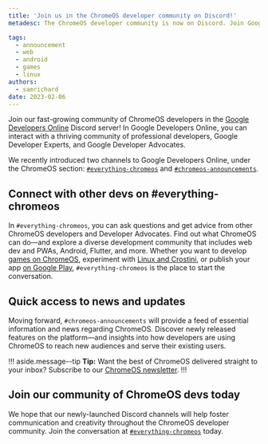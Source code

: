 ```yaml
---
title: 'Join us in the ChromeOS developer community on Discord!'
metadesc: The ChromeOS developer community is now on Discord. Join Google Developers Online to discuss web dev and PWAs, Android, Flutter, game development, app publishing, and more.

tags:
  - announcement
  - web
  - android
  - games
  - linux
authors:
  - samrichard
date: 2023-02-06
---
```


Join our fast-growing community of ChromeOS developers in the [Google Developers Online](https://discord.gg/googledevelopersonline) Discord server! In Google Developers Online, you can interact with a thriving community of professional developers, Google Developer Experts, and Google Developer Advocates.

We recently introduced two channels to Google Developers Online, under the ChromeOS section: [`#everything-chromeos`](https://discord.com/channels/1009525727504384150/1065730991026602056) and [`#chromeos-announcements`](https://discord.com/channels/1009525727504384150/1065731059154698282).

## Connect with other devs on #everything-chromeos

In `#everything-chromeos`, you can ask questions and get advice from other ChromeOS developers and Developer Advocates. Find out what ChromeOS can do—and explore a diverse development community that includes web dev and PWAs, Android, Flutter, and more. Whether you want to develop [games on ChromeOS](/{{locale.code}}/games), experiment with [Linux and Crostini](/{{locale.code}}/productivity/experimental-features), or publish your app [on Google Play](/{{locale.code}}/en/publish), `#everything-chromeos` is the place to start the conversation.

## Quick access to news and updates

Moving forward, `#chromeos-announcements` will provide a feed of essential information and news regarding ChromeOS. Discover newly released features on the platform—and insights into how developers are using ChromeOS to reach new audiences and serve their existing users.

!!! aside.message--tip
**Tip:** Want the best of ChromeOS delivered straight to your inbox? Subscribe to our [ChromeOS newsletter](/{{locale.code}}/subscribe).
!!!

## Join our community of ChromeOS devs today

We hope that our newly-launched Discord channels will help foster communication and creativity throughout the ChromeOS developer community. Join the conversation at [`#everything-chromeos`](https://discord.com/channels/1009525727504384150/1065730991026602056) today.
